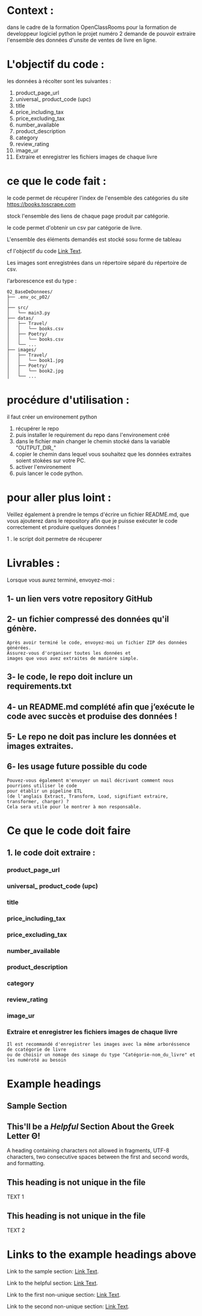 
# Context : 

dans le cadre de la formation OpenClassRooms pour la formation de developpeur logiciel python
le projet numéro 2 demande de pouvoir extraire l'ensemble des données d'unsite de ventes de livre en ligne.

# L'objectif du code :

les données à récolter sont les suivantes :

1. product_page_url
2. universal_ product_code (upc)
3. title
4. price_including_tax
5. price_excluding_tax 
6. number_available
7. product_description
8. category
9. review_rating
10. image_ur
11. Extraire et enregistrer les fichiers images de chaque livre

# ce que le code fait :

le code permet de récupérer l'index de l'ensemble des catégories du site https://books.toscrape.com 

stock l'ensemble des liens de chaque page produit par catégorie.

le code permet d'obtenir un csv par catégorie de livre.

L'ensemble des éléments demandés est stocké sosu forme de tableau

cf l'objectif du code [Link Text](#lobjectif-du-code-).

Les images sont enregistrées dans un répertoire séparé du répertoire de csv.

l'arborescence est du type :

```
02_BaseDeDonnees/
├── .env_oc_p02/
│
├── src/
│   └── main3.py
├── datas/
│   ├── Travel/
│   │   └── books.csv
│   ├── Poetry/
│   │   └── books.csv
│   └── ...
├── images/
│   ├── Travel/
│   │   └── book1.jpg
│   ├── Poetry/
│   │   └── book2.jpg
│   └── ...
```

# procédure d'utilisation :

il faut créer un environement python

1. récupérer le repo 
2. puis installer le requirement du repo dans l'environement créé
3. dans le fichier main changer le chemin stocké dans la variable "OUTPUT_DIR_"
4. copier le chemin dans lequel vous souhaitez que les données extraites soient stokées sur votre PC.
5. activer l'environement
6. puis lancer le code python.


# pour aller plus loint :










Veillez également à prendre le temps d'écrire un fichier README.md,
que vous ajouterez dans le repository 
afin que je puisse exécuter le code correctement et produire quelques données !

1 . le script doit permetre de récuperer 


# Livrables : 
Lorsque vous aurez terminé, envoyez-moi : 
## 1- un lien vers votre repository GitHub 
## 2- un fichier compressé des données qu'il génère.
    Après avoir terminé le code, envoyez-moi un fichier ZIP des données générées.
    Assurez-vous d'organiser toutes les données et 
    images que vous avez extraites de manière simple.
## 3- le code, le repo doit inclure un requirements.txt 
## 4- un README.md complété afin que j’exécute le code avec succès et produise des données !
## 5- Le repo ne doit pas inclure les données et images extraites.
## 6- les usage future possible du code 
    Pouvez-vous également m'envoyer un mail décrivant comment nous pourrions utiliser le code 
    pour établir un pipeline ETL 
    (de l'anglais Extract, Transform, Load, signifiant extraire, transformer, charger) ? 
    Cela sera utile pour le montrer à mon responsable.

# Ce que le code doit faire

## 1. le code doit extraire :

### product_page_url
### universal_ product_code (upc)
### title
### price_including_tax
### price_excluding_tax 
### number_available
### product_description
### category
### review_rating
### image_ur
### Extraire et enregistrer les fichiers images de chaque livre
    Il est recommandé d'enregistrer les images avec la même arboréssence de ccatégorie de livre
    ou de choisir un nomage des simage du type "Catégorie-nom_du_livre" et les numéroté au besoin


# Example headings

## Sample Section

## This'll be a _Helpful_ Section About the Greek Letter Θ!
A heading containing characters not allowed in fragments, UTF-8 characters, two consecutive spaces between the first and second words, and formatting.

## This heading is not unique in the file

TEXT 1

## This heading is not unique in the file

TEXT 2

# Links to the example headings above

Link to the sample section: [Link Text](#sample-section).

Link to the helpful section: [Link Text](#thisll-be-a-helpful-section-about-the-greek-letter-Θ).

Link to the first non-unique section: [Link Text](#this-heading-is-not-unique-in-the-file).

Link to the second non-unique section: [Link Text](#this-heading-is-not-unique-in-the-file-1).

[def]: #L'objectif-du-code-: